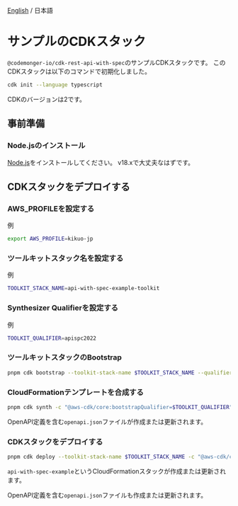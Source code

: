 [English](./README.md) / 日本語

# サンプルのCDKスタック

`@codemonger-io/cdk-rest-api-with-spec`のサンプルCDKスタックです。
このCDKスタックは以下のコマンドで初期化しました。

```sh
cdk init --language typescript
```

CDKのバージョンは2です。

## 事前準備

### Node.jsのインストール

[Node.js](https://nodejs.org/en/)をインストールしてください。
v18.xで大丈夫なはずです。

## CDKスタックをデプロイする

### AWS_PROFILEを設定する

例

```sh
export AWS_PROFILE=kikuo-jp
```

### ツールキットスタック名を設定する

例

```sh
TOOLKIT_STACK_NAME=api-with-spec-example-toolkit
```

### Synthesizer Qualifierを設定する

例

```sh
TOOLKIT_QUALIFIER=apispc2022
```

### ツールキットスタックのBootstrap

```sh
pnpm cdk bootstrap --toolkit-stack-name $TOOLKIT_STACK_NAME --qualifier $TOOLKIT_QUALIFIER
```

### CloudFormationテンプレートを合成する

```sh
pnpm cdk synth -c "@aws-cdk/core:bootstrapQualifier=$TOOLKIT_QUALIFIER"
```

OpenAPI定義を含む`openapi.json`ファイルが作成または更新されます。

### CDKスタックをデプロイする

```sh
pnpm cdk deploy --toolkit-stack-name $TOOLKIT_STACK_NAME -c "@aws-cdk/core:bootstrapQualifier=$TOOLKIT_QUALIFIER"
```

`api-with-spec-example`というCloudFormationスタックが作成または更新されます。

OpenAPI定義を含む`openapi.json`ファイルも作成または更新されます。